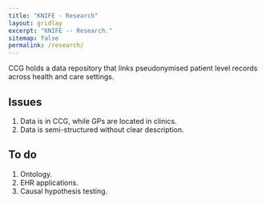 ```yaml
---
title: "KNIFE - Research"
layout: gridlay
excerpt: "KNIFE -- Research."
sitemap: false
permalink: /research/
---
```



CCG holds a data repository that links pseudonymised patient level records across health and care settings.

## Issues
1. Data is in CCG, while GPs are located in clinics.
2. Data is semi-structured without clear description.



## To do
1. Ontology.
2. EHR applications.
3. Causal hypothesis testing.

